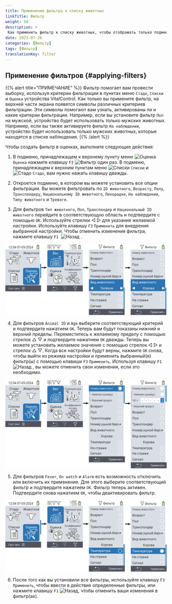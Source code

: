 ```yaml
---
title: Применение фильтра к списку животных
linkTitle: Фильтр
weight: 50
description: >
 Как применить фильтр к списку животных, чтобы отображать только подмножество животных, присутствующих на устройстве.
date: 2023-07-26
categories: [Фильтр]
tags: [Фильтр]
translationKey: filter
---
```

## Применение фильтров {#applying-filters}

{{% alert title="ПРИМЕЧАНИЕ" %}}
Фильтр помогает вам провести выборку, используя критерии фильтрации в пунктах меню `Стадо`, `Списки` и `Оценка` устройства VitalControl. Как только вы примените фильтр, на верхней части экрана появятся символы различных критериев фильтрации. Эти символы помогают вам узнать, активированы ли и какие критерии фильтрации. Например, если вы установите фильтр `Пол` на мужской, устройство будет использовать только мужских животных. Например, если вы также активируете фильтр `На наблюдении`, устройство будет использовать только мужских животных, которые находятся в списке наблюдения.
{{% /alert %}}

Чтобы создать фильтр в оценках, выполните следующие действия:

1. В подменю, принадлежащем к верхнему пункту меню <img src="/icons/main/evaluation.svg" width="50" align="bottom" alt="Оценка" /> `Оценка` нажмите клавишу `F3` <img src="/icons/footer/filter.svg" width="25" align="bottom" alt="Фильтр" /> один раз. В подменю, принадлежащем к верхним пунктам меню <img src="/icons/main/lists.svg" width="28" align="bottom" alt="Списки" /> `Списки` и <img src="/icons/main/herd.svg" width="60" align="bottom" alt="Стадо" /> `Стадо`, вам нужно нажать клавишу дважды.

2. Откроется подменю, в котором вы можете установить все опции фильтрации. Вы можете фильтровать по `ID животного`, `Возрасту`, `Полу`, `Транспондеру`, `Национальному ID животного`, `Лихорадке`, `На наблюдении`, `Типу животного` и `Тревоге`.

3. Для фильтров `Тип животного`, `Пол`, `Транспондер` и `Национальный ID животного` перейдите в соответствующую область и подтвердите с помощью `OK`. Используйте стрелки ◁ ▷ для указания желаемой настройки. Используйте клавишу `F3` `Применить` для внедрения выбранной настройки. Чтобы отменить изменения фильтра, нажмите клавишу `F1` &nbsp;<img src="/icons/footer/exit.svg" width="25" align="bottom" alt="Назад" />&nbsp;.

![VitalControl: меню Оценка Создать фильтр](images/filter.png "Создать фильтр")

4. Для фильтров `Animal ID` и `Age` выберите соответствующий критерий и подтвердите нажатием `OK`. Теперь вам будут показаны нижний и верхний пределы. Переместитесь к желаемому пределу с помощью стрелок △ ▽ и подтвердите нажатием `OK` дважды. Теперь вы можете установить желаемое значение с помощью стрелок ◁ ▷ и стрелок △ ▽. Когда все настройки будут верны, нажмите `OK` снова, чтобы выйти из режима настройки и применить выбранный(е) фильтр(ы) с помощью клавиши `F3` `Применить`. Используя клавишу `F1` &nbsp;<img src="/icons/footer/exit.svg" width="25" align="bottom" alt="Назад" />&nbsp;, вы можете отменить свои изменения, если это необходимо.

![VitalControl: меню Оценка Создать фильтр](images/filter2.png "Создать фильтр")

5. Для фильтров `Fever`, `On watch` и `Alarm` есть возможность отключить или включить их применение. Для этого выберите соответствующий фильтр и подтвердите нажатием `OK`. Фильтр теперь активен. Подтвердите снова нажатием `OK`, чтобы деактивировать фильтр.

![VitalControl: меню Оценка Создать фильтр](images/filter3.png "Создать фильтр")

6. После того как вы установили все фильтры, используйте клавишу `F3` `Применить`, чтобы ввести в действие определенные фильтры, или нажмите клавишу `F1` <img src="/icons/footer/exit.svg" width="25" align="bottom" alt="Назад" />, чтобы отменить ваши изменения в фильтр(ах).
